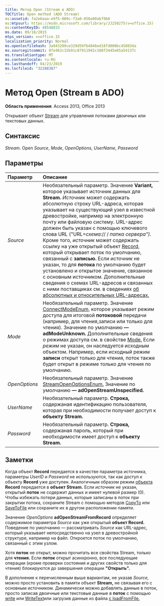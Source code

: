 ```yaml
---
title: Метод Open (Stream в ADO)
TOCTitle: Open method (ADO Stream)
ms:assetid: fa2e6aaa-e9f5-009c-f3a0-050a00abf9b0
ms:mtpsurl: https://msdn.microsoft.com/library/JJ250275(v=office.15)
ms:contentKeyID: 48548833
ms.date: 09/18/2015
mtps_version: v=office.15
localization_priority: Normal
ms.openlocfilehash: 3a943209ce329d59fb4846ed18fd008bc45803da
ms.sourcegitcommit: 8fe462c32b91c87911942c188f3445e85a54137c
ms.translationtype: MT
ms.contentlocale: ru-RU
ms.lasthandoff: 04/23/2019
ms.locfileid: "32288387"
---
```

# <a name="open-method-ado-stream"></a>Метод Open (Stream в ADO)


**Область применения**: Access 2013, Office 2013


Открывает объект [Stream](stream-object-ado.md) для управления потоками двоичных или текстовых данных.

## <a name="syntax"></a>Синтаксис

*Stream*. Open *Source*, *Mode*, *OpenOptions*, *UserName*, *Password*

## <a name="parameters"></a>Параметры

|Параметр|Описание|
|:--------|:----------|
|*Source* |Необязательный параметр. Значение **Variant,** которое указывает источник данных для **Stream.** *Источник* может содержать абсолютную строку URL-адреса, которая указывает на существующий узел в известной древостройке, например на электронную почту или файловую систему. URL-адрес должен быть указан с помощью ключевого слова URL ("URL=*схема*:// / *папка сервера").* Кроме того, *источник* может содержать ссылку на уже открытый объект [Record,](record-object-ado.md) который открывает поток по умолчанию, связанный с **записью.** Если *источник* не указан, то для **потока** по умолчанию будет установлено и открытое значение, связанное с основным источником. Дополнительные сведения о схемах URL-адресов и связанных с ними поставщиках см. в сведениях [об абсолютных и относительных URL-адресах.](absolute-and-relative-urls.md)|
|*Mode* |Необязательный параметр. Значение [ConnectModeEnum,](connectmodeenum.md) которое указывает режим доступа для итоговой **потоковой** передачи (например, для чтения,записи или только для чтения). Значение по умолчанию **— adModeUnknown.** Дополнительные сведения о режимах доступа см. в свойстве [Mode.](mode-property-ado.md) Если *режим* не указан, он наследуется исходным объектом. Например, если исходный режим **записи** открыт только  для чтения, поток также будет открыт в режиме только для чтения по умолчанию.|
|*OpenOptions* |Необязательный параметр. Значение [StreamOpenOptionsEnum.](streamopenoptionsenum.md) Значение по умолчанию **— adOpenStreamUnspecified.**|
|*UserName* |Необязательный параметр. **Строка,** содержаная идентификацию пользователя, которая при необходимости получает доступ к **объекту Stream.**|
|*Password* |Необязательный параметр. **Строка,** содержаная пароль, который при необходимости имеет доступ к **объекту Stream.**|

## <a name="remarks"></a>Заметки

Когда объект **Record** передается в качестве параметра источника, параметры *UserID* и *Password* не используются, так как доступ к объекту **Record** уже доступен. Аналогичным образом режим [объекта](mode-property-ado.md) **Record** передается в **объект Stream.** Если *источник* не указан, открытый **поток** не содержит [](https://docs.microsoft.com/office/vba/access/concepts/miscellaneous/size-property-ado-stream) данных и имеет нулевой размер (0). Чтобы избежать потери данных, которые  записаны  в поток при  закрытии потока, сохраните Stream с помощью методов [CopyTo](copyto-method-ado.md) или [SaveToFile](savetofile-method-ado.md) или сохраните их в другом расположении памяти.

Значение *OpenOptions* **adOpenStreamFromRecord** определяет содержимое параметра *Source* как уже открытый **объект Record.** Поведение по умолчанию — рассматривать *Source* как URL-адрес, который указывает непосредственно на узел в древостройной структуре, например на файл. Откроется поток по умолчанию, связанный с этим узлом.

Хотя **поток** не открыт, можно прочитать все свойства Stream, только для **чтения.** Если **поток** открыт асинхронно, все последующие операции (кроме проверки состояния и других свойств только для чтения) блокируются до завершения операции **"Открыть".** [](state-property-ado.md)

В дополнение к перечисленным выше вариантам, не указав *Source,* можно просто установить в памяти объект **Stream,** не связывая его с основным источником. Динамически можно добавлять данные в поток, просто записав двоичные или текстовые данные в **поток** с помощью [write](write-method-ado.md) или [WriteText](writetext-method-ado.md)или загрузив данные из файла [с loadFromFile.](loadfromfile-method-ado.md)

